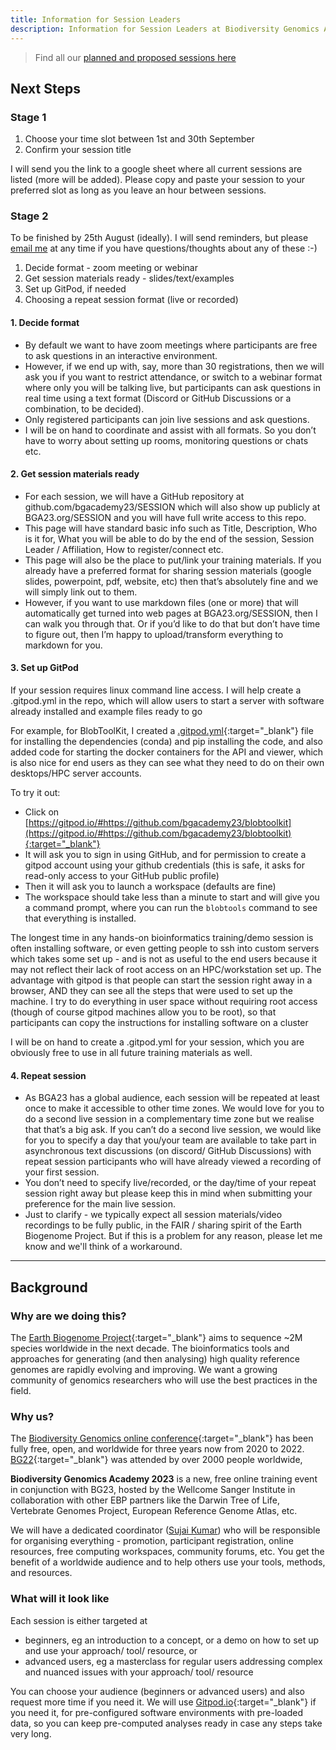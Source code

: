 ```yaml
---
title: Information for Session Leaders
description: Information for Session Leaders at Biodiversity Genomics Academy 2023
---
```


> Find all our [planned and proposed sessions here](sessions.md)

## Next Steps

### Stage 1

1. Choose your time slot between 1st and 30th September
2. Confirm your session title

I will send you the link to a google sheet where all current sessions are listed (more will be added). Please copy and paste your session to your preferred slot as long as you leave an hour between sessions.

### Stage 2

To be finished by 25th August (ideally). I will send reminders, but please [email me](mailto:sujai.kumar@sanger.ac.uk) at any time if you have questions/thoughts about any of these :-)

1. Decide format - zoom meeting or webinar
2. Get session materials ready - slides/text/examples
3. Set up GitPod, if needed
4. Choosing a repeat session format (live or recorded)

#### 1. Decide format

- By default we want to have zoom meetings where participants are free to ask questions in an interactive environment.
- However, if we end up with, say, more than 30 registrations, then we will ask you if you want to restrict attendance, or switch to a webinar format where only you will be talking live, but participants can ask questions in real time using a text format (Discord or GitHub Discussions or a combination, to be decided).
- Only registered participants can join live sessions and ask questions.
- I will be on hand to coordinate and assist with all formats. So you don’t have to worry about setting up rooms, monitoring questions or chats etc.

#### 2. Get session materials ready

- For each session, we will have a GitHub repository at github.com/bgacademy23/SESSION which will also show up publicly at BGA23.org/SESSION and you will have full write access to this repo.
- This page will have standard basic info such as Title, Description, Who is it for, What you will be able to do by the end of the session, Session Leader / Affiliation, How to register/connect etc.
- This page will also be the place to put/link your training materials. If you already have a preferred format for sharing session materials (google slides, powerpoint, pdf, website, etc) then that’s absolutely fine and we will simply link out to them.
- However, if you want to use markdown files (one or more) that will automatically get turned into web pages at BGA23.org/SESSION, then I can walk you through that. Or if you’d like to do that but don’t have time to figure out, then I’m happy to upload/transform everything to markdown for you.

#### 3. Set up GitPod

If your session requires linux command line access. I will help create a .gitpod.yml in the repo, which will allow users to start a server with software already installed and example files ready to go

For example, for BlobToolKit, I created a [.gitpod.yml](https://github.com/bgacademy23/blobtoolkit/blob/main/.gitpod.yml){:target="_blank"} file for installing the dependencies (conda) and pip installing the code, and also added code for starting the docker containers for the API and viewer, which is also nice for end users as they can see what they need to do on their own desktops/HPC server accounts.

To try it out:

- Click on [https://gitpod.io/#https://github.com/bgacademy23/blobtoolkit](https://gitpod.io/#https://github.com/bgacademy23/blobtoolkit){:target="_blank"}
- It will ask you to sign in using GitHub, and for permission to create a gitpod account using your github credentials (this is safe, it asks for read-only access to your GitHub public profile)
- Then it will ask you to launch a workspace (defaults are fine)
- The workspace should take less than a minute to start and will give you a command prompt, where you can run the `blobtools` command to see that everything is installed.

The longest time in any hands-on bioinformatics training/demo session is often installing software, or even getting people to ssh into custom servers which takes some set up - and is not as useful to the end users because it may not reflect their lack of root access on an HPC/workstation set up. The advantage with gitpod is that people can start the session right away in a browser, AND they can see all the steps that were used to set up the machine. I try to do everything in user space without requiring root access (though of course gitpod machines allow you to be root), so that participants can copy the instructions for installing software on a cluster

I will be on hand to create a .gitpod.yml for your session, which you are obviously free to use in all future training materials as well.

#### 4. Repeat session

- As BGA23 has a global audience, each session will be repeated at least once to make it accessible to other time zones. We would love for you to do a second live session in a complementary time zone but we realise that that’s a big ask. If you can’t do a second live session, we would like for you to specify a day that you/your team are available to take part in asynchronous text discussions (on discord/ GitHub Discussions) with repeat session participants who will have already viewed a recording of your first session.
- You don’t need to specify live/recorded, or the day/time of your repeat session right away but please keep this in mind when submitting your preference for the main live session.
- Just to clarify - we typically expect all session materials/video recordings to be fully public, in the FAIR / sharing spirit of the Earth Biogenome Project. But if this is a problem for any reason, please let me know and we'll think of a workaround.

---

## Background

### Why are we doing this?
The [Earth Biogenome Project](https://earthbiogenome.org){:target="_blank"} aims to sequence ~2M species worldwide in the next decade. The bioinformatics tools and approaches for generating (and then analysing) high quality reference genomes are rapidly evolving and improving. We want a growing community of genomics researchers who will use the best practices in the field.

### Why us?
The [Biodiversity Genomics online conference](https://events.venue-av.com/e/BG23_registration){:target="_blank"} has been fully free, open, and worldwide for three years now from 2020 to 2022. [BG22](https://drive.google.com/file/d/1ScfLz-idIV-Wx_JzzoWdd1hWFywlyim0/view){:target="_blank"} was attended by over 2000 people worldwide,
 
**Biodiversity Genomics Academy 2023** is a new, free online training event in conjunction with BG23, hosted by the Wellcome Sanger Institute in collaboration with other EBP partners like the Darwin Tree of Life, Vertebrate Genomes Project, European Reference Genome Atlas, etc.

We will have a dedicated coordinator ([Sujai Kumar](mailto:sujai.kumar@sanger.ac.uk)) who will be responsible for organising everything - promotion, participant registration, online resources, free computing workspaces, community forums, etc. You get the benefit of a worldwide audience and to help others use your tools, methods, and resources.

### What will it look like

Each session is either targeted at

- beginners, eg an introduction to a concept, or a demo on how to set up and use your approach/ tool/ resource, or
- advanced users, eg a masterclass for regular users addressing complex and nuanced issues with your approach/ tool/ resource

You can choose your audience (beginners or advanced users) and also request more time if you need it. We will use [Gitpod.io](https://gitpod.io){:target="_blank"} if you need it, for pre-configured software environments with pre-loaded data, so you can keep pre-computed analyses ready in case any steps take very long.
